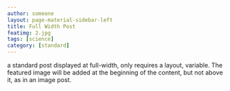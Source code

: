 ```yaml
---
author: someone
layout: page-material-sidebar-left
title: Full Width Post
featimg: 2.jpg
tags: [science]
category: [standard]
---
```

a standard post displayed at full-width, only requires a layout, variable.
The featured image will be added at the beginning of the content, but not above it, as in an image post.
